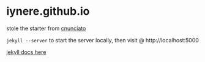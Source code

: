 iynere.github.io
==============

stole the starter from [cnunciato](https://github.com/cnunciato/jekyll-starter)

`jekyll --server` to start the server locally, then visit @ http://localhost:5000

[jekyll docs here](https://jekyllrb.com/docs)